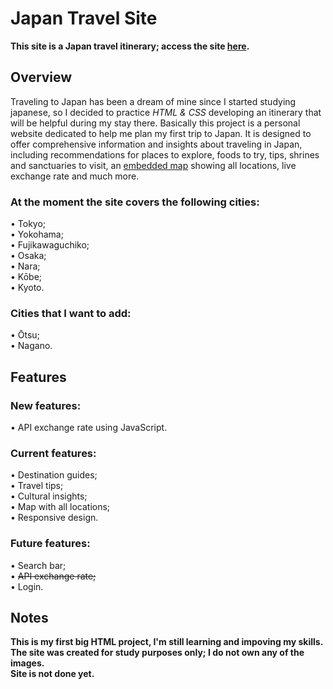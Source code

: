# Japan Travel Site
**This site is a Japan travel itinerary; access the site [here](https://arthurbenczdecamargo.github.io/japan-travel/).**

## Overview
Traveling to Japan has been a dream of mine since I started studying japanese, so I decided to practice *HTML & CSS* developing an itinerary that will be helpful during my stay there. Basically this project is a personal website dedicated to help me plan my first trip to Japan. It is designed to offer comprehensive information and insights about traveling in Japan, including recommendations for places to explore, foods to try, tips, shrines and sanctuaries to visit, an [embedded map](https://arthurbenczdecamargo.github.io/japantravel/mapa.html) showing all locations, live exchange rate and much more.
### At the moment the site covers the following cities:<br>
• Tokyo;<br>
• Yokohama;<br>
• Fujikawaguchiko;<br>
• Osaka;<br>
• Nara;<br>
• Kōbe;<br>
• Kyoto.

### Cities that I want to add:
• Ōtsu;<br>
• Nagano.

## Features
### New features:<br>
• API exchange rate using JavaScript.

### Current features:<br>
• Destination guides;<br>
• Travel tips;<br>
• Cultural insights;<br>
• Map with all locations;<br>
• Responsive design.

### Future features:<br>
• Search bar;<br>
• ~~API exchange rate;~~ <br>
• Login.

## Notes
**This is my first big HTML project, I'm still learning and impoving my skills.<br>
The site was created for study purposes only; I do not own any of the images.<br>
Site is not done yet.**
